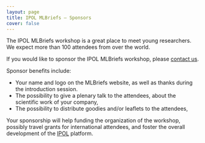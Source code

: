 ```yaml
---
layout: page
title: IPOL MLBriefs — Sponsors
cover: false
---
```


The IPOL MLBriefs workshop is a great place to meet young researchers. We expect more than 100 attendees from over the world.

If you would like to sponsor the IPOL MLBriefs workshop, please [contact us](mailto:contact@mlbriefs.com).

Sponsor benefits include:

* Your name and logo on the MLBriefs website, as well as thanks during the introduction session.
* The possibility to give a plenary talk to the attendees, about the scientific work of your company,
* The possibility to distribute goodies and/or leaflets to the attendees,

Your sponsorship will help funding the organization of the workshop, possibly travel grants for international attendees, and foster the overall development of the [IPOL](ipol.im) platform.

